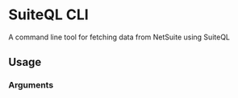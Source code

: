 # SuiteQL CLI

A command line tool for fetching data from NetSuite using SuiteQL

## Usage

### Arguments



